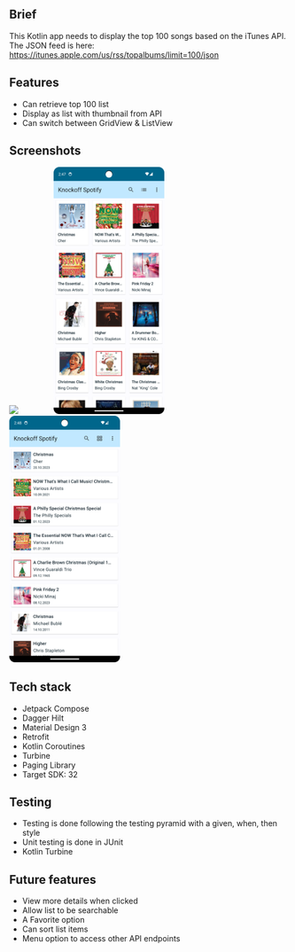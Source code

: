 ## Brief
This Kotlin app needs to display the top 100 songs based on the iTunes API. The JSON feed is here: https://itunes.apple.com/us/rss/topalbums/limit=100/json

## Features
- Can retrieve top 100 list
- Display as list with thumbnail from API
- Can switch between GridView & ListView

## Screenshots

<img src="markdown_images/knockoffspotify.gif" width="200"> &emsp;&emsp;&emsp;&emsp; <img src="markdown_images/Screenshot_20231211_144744.png" width="200">&emsp;&emsp;&emsp;&emsp;<img src="markdown_images/Screenshot_20231211_144824.png" width="200"> 

## Tech stack
- Jetpack Compose
- Dagger Hilt
- Material Design 3
- Retrofit
- Kotlin Coroutines
- Turbine
- Paging Library
- Target SDK: 32

## Testing
- Testing is done following the testing pyramid with a given, when, then style 
- Unit testing is done in JUnit
- Kotlin Turbine

## Future features
- View more details when clicked
- Allow list to be searchable
- A Favorite option
- Can sort list items
- Menu option to access other API endpoints